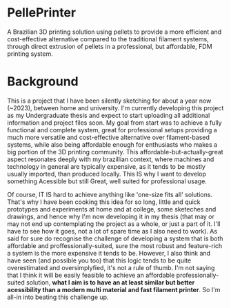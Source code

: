 # PellePrinter
A Brazilian 3D printing solution using pellets to provide a more efficient and cost-effective alternative compared to the traditional filament systems, through direct extrusion of pellets in a professional, but affordable, FDM printing system.

# Background

This is a project that I have been silently sketching for about a year now (~2023), between home and university. I'm currently developing this project as my Undergraduate thesis and expect to start uploading all additional information and project files soon. My goal from start was to achieve a fully functional and complete system, great for professional setups providing a much more versatile and cost-effective alternative over filament-based systems, while also being affordable enough for enthusiasts who makes a big portion of the 3D printing community. This affordable-but-actually-great aspect resonates deeply with my brazillian context, where machines and technology in general are typically expensive, as it tends to be mostly usually imported, than produced locally. This IS why I want to develop something Acessible but still Great, well suited for professional usage.

Of course, IT IS hard to achieve anything like 'one-size fits all' solutions. That's why I have been cooking this idea for so long, little and quick prototypes and experiments at home and at college, some sketeches and drawings, and hence why I'm now developing it in my thesis (that may or may not end up contemplating the project as a whole, or just a part of it. I'll have to see how it goes, not a lot of spare time as I also need to work). As said for sure do recognise the challenge of developing a system that is both affordable and proffessionally-suited, sure the most robust and feature-rich a system is the more expensive it tends to be. However, I also think and have seen (and possible you too) that this logic tends to be quite overestimated and oversimplyfied, it's not a rule of thumb. I'm not saying that I think it will be easily feasible to achieve an affordable professionally-suited solution, <b>what I aim is to have an at least similar but better acessibility than a modern multi material and fast filament printer</b>. So I'm all-in into beating this challenge up.

